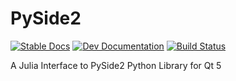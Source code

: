 # PySide2

[![Stable Docs](https://img.shields.io/badge/docs-stable-blue.svg)](https://micheleceresoli.github.io/PySide2.jl/stable)
[![Dev Documentation](https://img.shields.io/badge/docs-dev-blue.svg)](https://micheleceresoli.github.io/PySide2.jl/dev/) 
[![Build Status](https://github.com/MicheleCeresoli/PySide2.jl/actions/workflows/CI.yml/badge.svg?branch=main)](https://github.com/MicheleCeresoli/PySide2.jl/actions/workflows/CI.yml)

A Julia Interface to PySide2 Python Library for Qt 5
